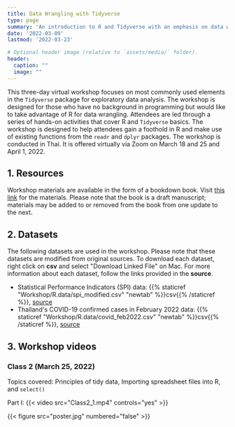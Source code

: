 ```yaml
---
title: Data Wrangling with Tidyverse
type: page
summary: 'An introduction to R and Tidyverse with an emphasis on data wrangling with dplyr'
date: '2022-03-09'
lastmod: '2022-03-23'

# Optional header image (relative to `assets/media/` folder).
header:
  caption: ""
  image: ""
---
```


This three-day virtual workshop focuses on most commonly used elements in the `Tidyverse` package for exploratory data analysis. The workshop is designed for those who have no background in programming but would like to take advantage of R for data wrangling. Attendees are led through a series of hands-on activities that cover R and `Tidyverse` basics. The workshop is designed to help attendees gain a foothold in R and make use of existing functions from the `readr` and `dplyr` packages. The workshop is conducted in Thai. It is offered virtually via Zoom on March 18 and 25 and April 1, 2022. 

## 1. Resources
Workshop materials are available in the form of a bookdown book. Visit [this link](https://bookdown.org/sakol_suethanapornkul/statisticalthinking/) for the materials. Please note that the book is a draft manuscript; materials may be added to or removed from the book from one update to the next. 


## 2. Datasets
The following datasets are used in the workshop. Please note that these datasets are modified from original sources. To download each dataset, right click on **csv** and select "Download Linked File" on Mac. For more information about each dataset, follow the links provided in the **source**.

- Statistical Performance Indicators (SPI) data: {{% staticref "Workshop/R.data/spi_modified.csv" "newtab" %}}csv{{% /staticref %}}, [source](https://datacatalog.worldbank.org/search/dataset/0037996/Statistical-Performance-Indicators)
- Thailand's COVID-19 confirmed cases in February 2022 data: {{% staticref "Workshop/R.data/covid_feb2022.csv" "newtab" %}}csv{{% /staticref %}}, [source](https://data.go.th/dataset/covid-19-daily)


## 3. Workshop videos

### Class 2 (March 25, 2022)
Topics covered: Principles of tidy data, Importing spreadsheet files into R, and `select()`

Part I:
{{< video src="Class2_1.mp4" controls="yes" >}}



{{< figure src="poster.jpg" numbered="false" >}}
